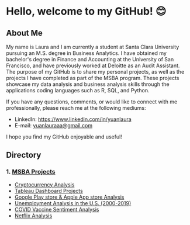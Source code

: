 # Hello, welcome to my GitHub! :blush:

## **About Me**
My name is Laura and I am currently a student at Santa Clara University pursuing an M.S. degree in Business Analytics. I have obtained my bachelor's degree in Finance and Accounting at the University of San Francisco, and have previously worked at Deloitte as an Audit Assistant. The purpose of my GitHub is to share my personal projects, as well as the projects I have completed as part of the MSBA program. These projects showcase my data analysis and business analysis skills through the applications coding languages such as R, SQL, and Python. 

If you have any questions, comments, or would like to connect with me professionally, please reach me at the following mediums:

- LinkedIn: https://www.linkedin.com/in/yuanlaura
- E-mail: yuanlauraaa@gmail.com

I hope you find my GitHub enjoyable and useful!

## Directory
### 1. [MSBA Projects](https://github.com/yuanlaura/MSBA-projects)    
   - [Cryptocurrency Analysis](https://github.com/yuanlaura/MSBA-projects/tree/main/Analytics-for-Finance)
   - [Tableau Dashboard Projects](https://github.com/yuanlaura/MSBA-projects/tree/main/Dashboards)
   - [Google Play store & Apple App store Analysis](https://github.com/yuanlaura/MSBA-projects/tree/main/Data-Analytics-with-Python)
   - [Unemployment Analysis in the U.S. (2000-2019)](https://github.com/yuanlaura/MSBA-projects/tree/main/Econometrics-with-R)
   - [COVID Vaccine Sentiment Analysis](https://github.com/yuanlaura/MSBA-projects/tree/main/Natural-Language-Processing)
   - [Netflix Analysis](https://github.com/yuanlaura/MSBA-projects/tree/main/SQL)
